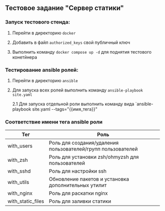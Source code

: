 ## Тестовое задание "Сервер статики"

### Запуск тестового стенда:

1) Перейти в директорию `docker`

2) Добавить в файл `authorized_keys` свой публичный ключ

3) Выполнить команду `docker compose up -d` для поднятия тестового конетйнера

### Тестирование ansible ролей:

1) Перейти в директорию `ansible`

2) Для запуска всех ролей выполнить команду `ansible-playbook site.yaml`

    2.1 Для запуска отдельной роли выполнить команду вида `ansible-playbook site.yaml --tags="{{имя_тега}}"

### Соответствие имени тега ansible роли
|Тег|Роль|
|---|---|
|with_users|Роль для создания/удаления пользователей/групп пользователей|
|with_zsh|Роль для установки zsh/ohmyzsh для пользователей|
|with_sshd|Роль для настройки ssh|
|with_utils|Обновление пакетов и установка дополнительных утилит|
|with_nginx|Роль для раскатки nginx|
|with_static_files|Роль для заливки статики|
